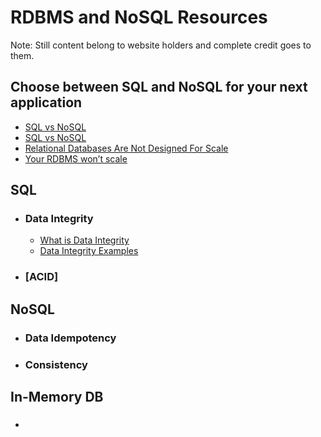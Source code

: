 # RDBMS and NoSQL Resources
Note: Still content belong to website holders and complete credit goes to them.
## Choose between SQL and NoSQL for your next application
- [SQL vs NoSQL](https://www.splunk.com/en_us/blog/learn/sql-vs-nosql.html)
- [SQL vs NoSQL](https://www.ibm.com/blog/sql-vs-nosql/)
- [Relational Databases Are Not Designed For Scale](https://www.marklogic.com/blog/relational-databases-scale/)
- [Your RDBMS won’t scale](https://dleybz.medium.com/your-sql-database-wont-scale-f9d9aae4e6b5)
## SQL
- ### Data Integrity
    - [What is Data Integrity](https://www.splunk.com/en_us/blog/learn/data-integrity.html)
    - [Data Integrity Examples](https://www.ibm.com/blog/data-integrity-examples/)
- ### [ACID]
## NoSQL
- ### Data Idempotency
- ### Consistency

## In-Memory DB
- ### 
